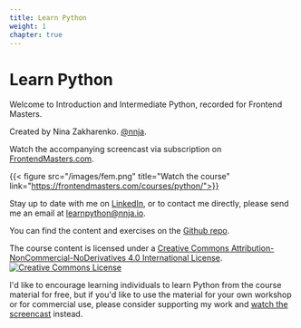 ```yaml
---
title: Learn Python
weight: 1
chapter: true
---
```


# Learn Python

Welcome to Introduction and Intermediate Python, recorded for Frontend Masters.

Created by Nina Zakharenko. <a href="https://twitter.com/nnja" target="_blank"><i class='fab fa-twitter'></i>@nnja</a>.

Watch the accompanying screencast via subscription on [FrontendMasters.com](https://frontendmasters.com/teachers/nina-zakharenko/).

{{< figure src="/images/fem.png" title="Watch the course" link="https://frontendmasters.com/courses/python/">}}

Stay up to date with me on <a href="https://linkedin.com/nnja" target="_blank"><i class='fab fa-linkedin'></i> LinkedIn</a>, or to contact me directly, please send me an email at <a href='ma&#105;lto&#58;&#108;e&#37;61r&#37;&#54;Ep%&#55;&#57;t%68on&#64;nn&#106;&#97;&#46;&#105;o'><i class='fa fa-envelope'></i>  lea&#114;npyt&#104;on&#64;nnja&#46;&#105;o</a>.

You can find the content and exercises on the <a href="https://git.io/python3"><i class='fab fa-fw fa-github'></i>Github repo</a>.


The course content is licensed under a <a rel="license" href="http://creativecommons.org/licenses/by-nc-nd/4.0/">Creative Commons Attribution-NonCommercial-NoDerivatives 4.0 International License</a>.<a rel="license" href="http://creativecommons.org/licenses/by-nc-nd/4.0/"><img alt="Creative Commons License" style="border-width:0" src="https://i.creativecommons.org/l/by-nc-nd/4.0/88x31.png" /></a>

I'd like to encourage learning individuals to learn Python from the course material for free, but if you'd like to use the material for your own workshop or for commercial use, please consider supporting my work and [watch the screencast](https://frontendmasters.com/teachers/nina-zakharenko/) instead.